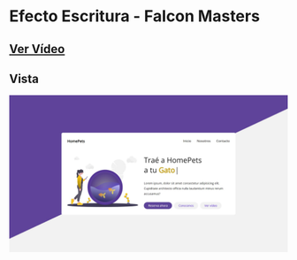 # Efecto Escritura - Falcon Masters

## [Ver Vídeo](https://youtu.be/bSHitSCqWr8)
## Vista
![View](view.jpg)